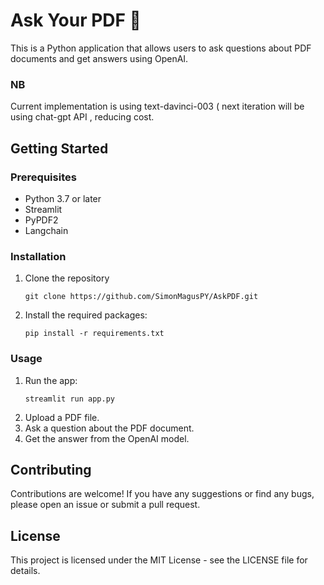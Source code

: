 # Ask Your PDF 📃
This is a Python application that allows users to ask questions about PDF documents and get answers using OpenAI.

### NB 
Current implementation is using text-davinci-003 ( next iteration will be using chat-gpt API , reducing cost.

## Getting Started
### Prerequisites
- Python 3.7 or later
- Streamlit
- PyPDF2
- Langchain
### Installation
1. Clone the repository
   <pre><code>git clone https://github.com/SimonMagusPY/AskPDF.git</code></pre>
   
2. Install the required packages:
    <pre><code>pip install -r requirements.txt</code></pre>
    
### Usage
1. Run the app:
   <pre><code>streamlit run app.py</code></pre>
2. Upload a PDF file.
3. Ask a question about the PDF document.
4. Get the answer from the OpenAI model.

## Contributing
Contributions are welcome! If you have any suggestions or find any bugs, please open an issue or submit a pull request.

## License
This project is licensed under the MIT License - see the LICENSE file for details.
